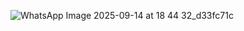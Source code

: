 ![WhatsApp Image 2025-09-14 at 18 44 32_d33fc71c](https://github.com/user-attachments/assets/8248b925-c866-4c58-91cc-b4791cf8ded5)
